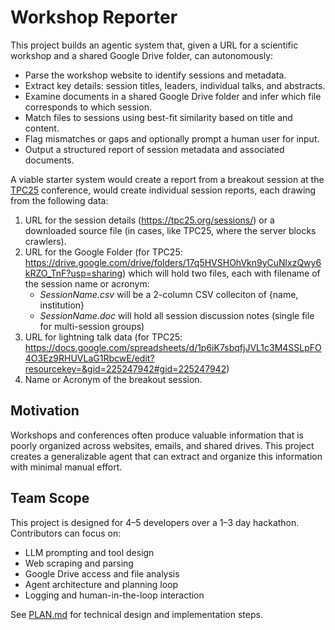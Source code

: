 # Workshop Reporter

This project builds an agentic system that, given a URL for a scientific workshop and a
shared Google Drive folder, can autonomously:
- Parse the workshop website to identify sessions and metadata.
- Extract key details: session titles, leaders, individual talks, and abstracts.
- Examine documents in a shared Google Drive folder and infer which file corresponds to which session.
- Match files to sessions using best-fit similarity based on title and content.
- Flag mismatches or gaps and optionally prompt a human user for input.
- Output a structured report of session metadata and associated documents.

A viable starter system would create a report from a breakout session at the 
[TPC25](tpc25.org) conference, would create individual session reports, each drawing from
 the following data:
1. URL for the session details (https://tpc25.org/sessions/) or a downloaded source file (in cases, like TPC25, where the server blocks crawlers).
2. URL for the Google Folder (for TPC25: https://drive.google.com/drive/folders/17q5HVSHOhVkn9yCuNlxzQwy6kRZO_TnF?usp=sharing) which will hold two files, each with filename of the session name or acronym:
    - *SessionName.csv* will be a 2-column CSV colleciton of {name, institution}
    - *SessionName.doc* will hold all session discussion notes (single file for multi-session groups)
3. URL for lightning talk data (for TPC25: https://docs.google.com/spreadsheets/d/1p6iK7sbqfjJVL1c3M4SSLpFO4O3Ez9RHUVLaG1RbcwE/edit?resourcekey=&gid=225247942#gid=225247942)
3. Name or Acronym of the breakout session.
## Motivation

Workshops and conferences often produce valuable information that is poorly organized across
websites, emails, and shared drives. This project creates a generalizable agent that
can extract and organize this information with minimal manual effort.

## Team Scope

This project is designed for 4–5 developers over a 1–3 day hackathon. Contributors can focus on:
- LLM prompting and tool design
- Web scraping and parsing
- Google Drive access and file analysis
- Agent architecture and planning loop
- Logging and human-in-the-loop interaction

See [PLAN.md](./PLAN.md) for technical design and implementation steps.
